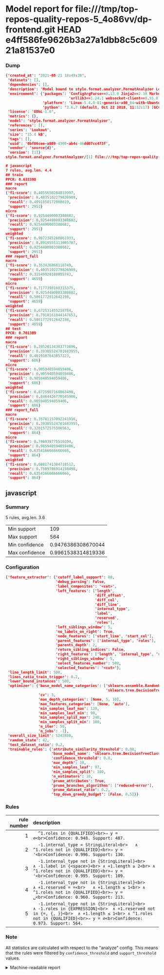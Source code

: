 # Model report for file:///tmp/top-repos-quality-repos-5_4o86vv/dp-frontend.git HEAD e4ff586fe9626b3a27a1dbb8c5c60921a81537e0

### Dump

```json
{'created_at': '2021-08-21 18:49:38',
 'datasets': [],
 'dependencies': [],
 'description': 'Model bound to style.format.analyzer.FormatAnalyzer Lookout analyzer.',
 'environment': {'packages': 'ConfigArgParse==0.13.0 Jinja2==2.10 MarkupSafe==1.1.1 PyStemmer==1.3.0 PyYAML==5.1 Pympler==0.5 SQLAlchemy==1.2.10 SQLAlchemy-Utils==0.33.3 asdf==2.3.2 bblfsh==2.12.7 boto==2.49.0 boto3==1.9.130 botocore==1.12.130 cachetools==2.0.1 certifi==2019.3.9 chardet==3.0.4 clint==0.5.1 docker==3.7.0 docker-pycreds==0.4.0 dulwich==0.19.11 grpcio==1.19.0 grpcio-tools==1.19.0 humanfriendly==4.16.1 humanize==0.5.1 idna==2.8 jmespath==0.9.4 jsonschema==2.6.0 lookout-sdk==0.4.1 lookout-sdk-ml==0.19.0 lookout-style==0.2.0 lz4==2.1.6 modelforge==0.12.1 numpy==1.16.2 packaging==19.0 pandas==0.22.0 pip==19.0.3 protobuf==3.7.0 psycopg2-binary==2.7.5 pygtrie==2.3 pyparsing==2.3.1 python-dateutil==2.8.0 python-igraph==0.7.1.post6 pytz==2019.1 requests==2.21.0 requirements-parser==0.2.0 scikit-learn==0.20.1 scikit-optimize==0.5.2 scipy==1.2.1 semantic-version==2.6.0 setuptools==40.8.0 six==1.12.0 smart-open==1.8.1 sourced-ml==0.8.2 spdx==2.5.0 stringcase==1.2.0 tabulate==0.8.2 tqdm==4.31.1 '
                             'urllib3==1.24.1 websocket-client==0.55.0 xxhash==1.3.0',
                 'platform': 'Linux-5.4.0-81-generic-x86_64-with-Ubuntu-18.04-bionic',
                 'python': '3.6.7 (default, Oct 22 2018, 11:32:17) [GCC 8.2.0]'},
 'license': 'ODbL-1.0',
 'metrics': {},
 'model': 'style.format.analyzer.FormatAnalyzer',
 'references': [],
 'series': 'Lookout',
 'size': '15.4 kB',
 'tags': [],
 'uuid': '0bf06cee-a089-4300-ab4c-46dd07cc473f',
 'vendor': 'source{d}',
 'version': [1]}
style.format.analyzer.FormatAnalyzer/[1] file:///tmp/top-repos-quality-repos-5_4o86vv/dp-frontend.git e4ff586fe9626b3a27a1dbb8c5c60921a81537e0

# javascript
7 rules, avg.len. 4.4
## train
PPCR: 0.633398
### report
macro
{'f1-score': 0.4055650284833997,
 'precision': 0.4035102279826909,
 'recall': 0.4091850172008019,
 'support': 2951}
micro
{'f1-score': 0.9254490003388682,
 'precision': 0.9254490003388682,
 'recall': 0.9254490003388682,
 'support': 2951}
weighted
{'f1-score': 0.9072385260861933,
 'precision': 0.8919555313005787,
 'recall': 0.9254490003388682,
 'support': 2951}
### report_full
macro
{'f1-score': 0.353426868118749,
 'precision': 0.4035102279826909,
 'recall': 0.31549928188895743,
 'support': 4659}
micro
{'f1-score': 0.7177398160315375,
 'precision': 0.9254490003388682,
 'recall': 0.5861772912642198,
 'support': 4659}
weighted
{'f1-score': 0.672531455218784,
 'precision': 0.7910161044147653,
 'recall': 0.5861772912642198,
 'support': 4659}
## test
PPCR: 0.701389
### report
macro
{'f1-score': 0.39520134303773896,
 'precision': 0.39385524701683955,
 'recall': 0.4019107643057223,
 'support': 606}
micro
{'f1-score': 0.905940594059406,
 'precision': 0.905940594059406,
 'recall': 0.905940594059406,
 'support': 606}
weighted
{'f1-score': 0.8725907168863498,
 'precision': 0.8464426770545906,
 'recall': 0.905940594059406,
 'support': 606}
### report_full
macro
{'f1-score': 0.35781157092241916,
 'precision': 0.39385524701683955,
 'recall': 0.3281572575506563,
 'support': 864}
micro
{'f1-score': 0.746938775510204,
 'precision': 0.905940594059406,
 'recall': 0.6354166666666666,
 'support': 864}
weighted
{'f1-score': 0.6881741384718512,
 'precision': 0.7509786914158498,
 'recall': 0.6354166666666666,
 'support': 864}
```

## javascript
### Summary
5 rules, avg.len. 3.6

| | |
|-|-|
|Min support|109|
|Max support|564|
|Min confidence|0.9476386308670044|
|Max confidence|0.9961538314819336|

### Configuration

```json
{'feature_extractor': {'cutoff_label_support': 80,
                       'debug_parsing': False,
                       'label_composites': '<cut>',
                       'left_features': ['length',
                                         'diff_offset',
                                         'diff_col',
                                         'diff_line',
                                         'internal_type',
                                         'label',
                                         'reserved',
                                         'roles'],
                       'left_siblings_window': 5,
                       'no_labels_on_right': True,
                       'node_features': ['start_line', 'start_col'],
                       'parent_features': ['internal_type', 'roles'],
                       'parents_depth': 2,
                       'return_sibling_indices': False,
                       'right_features': ['length', 'internal_type', 'reserved', 'roles'],
                       'right_siblings_window': 5,
                       'select_features_number': 500,
                       'selected_features': '<cut>'},
 'line_length_limit': 500,
 'lines_ratio_train_trigger': 0.2,
 'lower_bound_instances': 500,
 'optimizer': {'base_model_name_categories': ['sklearn.ensemble.RandomForestClassifier',
                                              'sklearn.tree.DecisionTreeClassifier'],
               'cv': 3,
               'max_depth_categories': [None, 5, 10],
               'max_features_categories': [None, 'auto'],
               'min_samples_leaf_max': 120,
               'min_samples_leaf_min': 90,
               'min_samples_split_max': 240,
               'min_samples_split_min': 180,
               'n_iter': 50,
               'n_jobs': -1},
 'overall_size_limit': 5242880,
 'random_state': 42,
 'test_dataset_ratio': 0.2,
 'trainable_rules': {'attribute_similarity_threshold': 0.98,
                     'base_model_name': 'sklearn.tree.DecisionTreeClassifier',
                     'confidence_threshold': 0.8,
                     'max_depth': 10,
                     'min_samples_leaf': 97,
                     'min_samples_split': 180,
                     'n_estimators': 10,
                     'prune_attributes': True,
                     'prune_branches_algorithms': ['reduced-error'],
                     'prune_dataset_ratio': 0.2,
                     'top_down_greedy_budget': [False, 0.5]}}
```

### Rules

| rule number | description |
|----:|:-----|
| 1 | `  ^1.roles in {QUALIFIED}<br>⇒ y = ∅<br>Confidence: 0.948. Support: 487.` |
| 2 | `  -1.internal_type = StringLiteral<br>	∧ ^1.roles not in {QUALIFIED}<br>⇒ y = '<br>Confidence: 0.996. Support: 130.` |
| 3 | `  -1.internal_type not in {StringLiteral}<br>	∧ -1.label in {<space>}<br>	∧ +1.length ≥ 2<br>	∧ ^1.roles not in {QUALIFIED}<br>⇒ y = '<br>Confidence: 0.995. Support: 109.` |
| 4 | `  -1.internal_type not in {StringLiteral}<br>	∧ +1.reserved = =<br>	∧ +1.length ≤ 1<br>	∧ ^1.roles not in {QUALIFIED}<br>⇒ y = ␣<br>Confidence: 0.960. Support: 213.` |
| 5 | `  -1.internal_type not in {StringLiteral}<br>	∧ -1.roles in {EXPRESSION}<br>	∧ +1.reserved not in {=, {, }}<br>	∧ +1.length ≤ 1<br>	∧ ^1.roles not in {QUALIFIED}<br>⇒ y = ∅<br>Confidence: 0.973. Support: 564.` |

### Note
All statistics are calculated with respect to the "analyze" config. This means that the rules were filtered by
`confidence_threshold` and `support_threshold` values.

<details>
    <summary>Machine-readable report</summary>
```json
{"javascript": {"avg_rule_len": 3.6, "max_conf": 0.9961538314819336, "max_support": 564, "min_conf": 0.9476386308670044, "min_support": 109, "num_rules": 5}}
```
</details>
